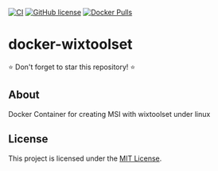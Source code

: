 [![CI](https://github.com/jkroepke/docker-wixtoolset/workflows/CI/badge.svg)](https://github.com/jkroepke/docker-wixtoolset/actions?query=workflow%3ACI)
[![GitHub license](https://img.shields.io/github/license/jkroepke/docker-wixtoolset.svg?logo=github)](https://github.com/jkroepke/docker-wixtoolset/blob/master/LICENSE.txt)
[![Docker Pulls](https://img.shields.io/docker/pulls/jkroepke/wixtoolset?logo=docker)](https://hub.docker.com/r/jkroepke/wixtoolset)

# docker-wixtoolset

⭐ Don't forget to star this repository! ⭐

## About

Docker Container for creating MSI with wixtoolset under linux

## License

This project is licensed under the [MIT License](LICENSE.txt).
